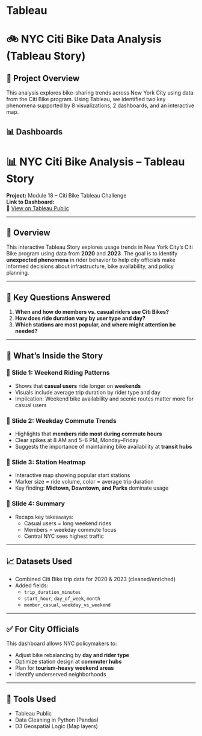 # Tableau
# 🚲 NYC Citi Bike Data Analysis (Tableau Story)

## 📍 Project Overview

This analysis explores bike-sharing trends across New York City using data from the Citi Bike program. Using Tableau, we identified two key phenomena supported by 8 visualizations, 2 dashboards, and an interactive map.

## 📊 Dashboards

# 📊 NYC Citi Bike Analysis – Tableau Story
**Project:** Module 18 – Citi Bike Tableau Challenge  
**Link to Dashboard:**  
🔗 [View on Tableau Public](https://public.tableau.com/app/profile/shahla.shahnawaz/viz/Book2_17447122414290/Story1)

---

## 🚴 Overview

This interactive Tableau Story explores usage trends in New York City’s Citi Bike program using data from **2020** and **2023**. The goal is to identify **unexpected phenomena** in rider behavior to help city officials make informed decisions about infrastructure, bike availability, and policy planning.

---

## 📌 Key Questions Answered

1. **When and how do members vs. casual riders use Citi Bikes?**
2. **How does ride duration vary by user type and day?**
3. **Which stations are most popular, and where might attention be needed?**

---

## 🧭 What’s Inside the Story

### 📍 Slide 1: Weekend Riding Patterns
- Shows that **casual users** ride longer on **weekends**
- Visuals include average trip duration by rider type and day
- Implication: Weekend bike availability and scenic routes matter more for casual users

### 📍 Slide 2: Weekday Commute Trends
- Highlights that **members ride most during commute hours**
- Clear spikes at 8 AM and 5–6 PM, Monday–Friday
- Suggests the importance of maintaining bike availability at **transit hubs**

### 📍 Slide 3: Station Heatmap
- Interactive map showing popular start stations
- Marker size = ride volume, color = average trip duration
- Key finding: **Midtown, Downtown, and Parks** dominate usage

### 📍 Slide 4: Summary
- Recaps key takeaways:
  - Casual users = long weekend rides
  - Members = weekday commute focus
  - Central NYC sees highest traffic

---

## 📈 Datasets Used
- Combined Citi Bike trip data for 2020 & 2023 (cleaned/enriched)
- Added fields:
  - `trip_duration_minutes`
  - `start_hour`, `day_of_week`, `month`
  - `member_casual`, `weekday_vs_weekend`

---

## ✅ For City Officials

This dashboard allows NYC policymakers to:
- Adjust bike rebalancing by **day and rider type**
- Optimize station design at **commuter hubs**
- Plan for **tourism-heavy weekend areas**
- Identify underserved neighborhoods

---

## 🧰 Tools Used
- Tableau Public
- Data Cleaning in Python (Pandas)
- D3 Geospatial Logic (Map layers)

